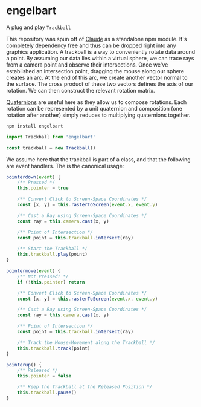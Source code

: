# engelbart
A plug and play `Trackball`

This repository was spun off of [Claude](https://github.com/bb-labs/claude) as a standalone npm module. It's completely dependency free and thus can be dropped right into any graphics application.
A trackball is a way to conveniently rotate data around a point. By assuming our data lies within a virtual sphere, we can trace rays from a camera point and observe their intersections. Once we've established an intersection point, dragging the mouse along our sphere
creates an arc. At the end of this arc, we create another vector normal to the surface. The cross product of these two vectors defines the axis of our rotation. We can then construct the relevant rotation matrix.

[Quaternions](https://en.wikipedia.org/wiki/Quaternion) are useful here as they allow us to compose rotations. Each rotation can be represented by a unit quaternion and composition (one rotation after another) simply reduces to multiplying quaternions together.   

```sh
npm install engelbart
```

```js
import Trackball from 'engelbart'

const trackball = new Trackball()
```

We assume here that the trackball is part of a class, and that the following are event handlers. The is the canonical usage:

```js
pointerdown(event) {
    /** Pressed */
    this.pointer = true

    /** Convert Click to Screen-Space Coordinates */
    const [x, y] = this.rasterToScreen(event.x, event.y)

    /** Cast a Ray using Screen-Space Coordinates */
    const ray = this.camera.cast(x, y)

    /** Point of Intersection */
    const point = this.trackball.intersect(ray)

    /** Start the Trackball */
    this.trackball.play(point)
}

pointermove(event) {
    /** Not Pressed? */
    if (!this.pointer) return

    /** Convert Click to Screen-Space Coordinates */
    const [x, y] = this.rasterToScreen(event.x, event.y)

    /** Cast a Ray using Screen-Space Coordinates */
    const ray = this.camera.cast(x, y)

    /** Point of Intersection */
    const point = this.trackball.intersect(ray)

    /** Track the Mouse-Movement along the Trackball */
    this.trackball.track(point)
}

pointerup() {
    /** Released */
    this.pointer = false

    /** Keep the Trackball at the Released Position */
    this.trackball.pause()
}

```


